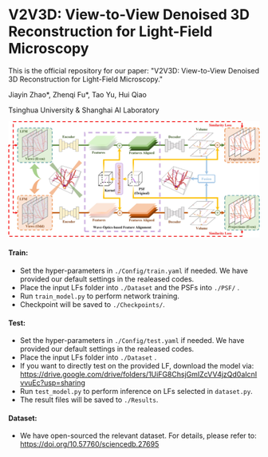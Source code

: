 # V2V3D: View-to-View Denoised 3D Reconstruction for Light-Field Microscopy
This is the official repository for our paper: "V2V3D: View-to-View Denoised 3D Reconstruction for Light-Field Microscopy."

Jiayin Zhao*, Zhenqi Fu*, Tao Yu, Hui Qiao

Tsinghua University & Shanghai AI Laboratory

<div align="center">
  <img src="figures/model.jpg"/>
</div>

#### Train:
* Set the hyper-parameters in `./Config/train.yaml` if needed. We have provided our default settings in the realeased codes.
* Place the input LFs folder into `./Dataset` and the PSFs into `./PSF/` .
* Run `train_model.py` to perform network training.
* Checkpoint will be saved to `./Checkpoints/`.

#### Test:
* Set the hyper-parameters in `./Config/test.yaml` if needed. We have provided our default settings in the realeased codes.
* Place the input LFs folder into `./Dataset` .
* If you want to directly test on the provided LF, download the model via: https://drive.google.com/drive/folders/1UiFG8ChsjGmIZcVV4jzQd0aIcnIvvuEc?usp=sharing
* Run `test_model.py` to perform inference on LFs selected in `dataset.py`.
* The result files will be saved to `./Results`.
  
#### Dataset:
* We have open-sourced the relevant dataset. For details, please refer to: https://doi.org/10.57760/sciencedb.27695
